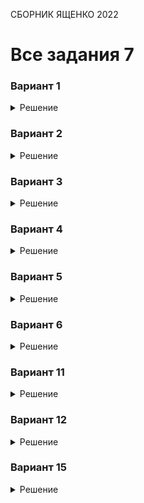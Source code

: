 <span class="space" onclick="loadURL('math//ege//2022//yashchenko//README')">СБОРНИК ЯЩЕНКО 2022</span>
# Все задания 7

### Вариант 1
<details><summary>Решение</summary>
<img src="https://raw.githubusercontent.com/BlueRect/egelib-content/main/img/Document%2028_194.jpg">
<b>Ответ:</b> 50.
</details>

### Вариант 2
<details><summary>Решение</summary>
<img src="https://raw.githubusercontent.com/BlueRect/egelib-content/main/img/Document%2028_195.jpg">
<b>Ответ:</b> 40.
</details>

### Вариант 3
<details><summary>Решение</summary>
<img src="https://raw.githubusercontent.com/BlueRect/egelib-content/main/img/Document%2028_196.jpg">
<b>Ответ:</b> 33.
</details>

### Вариант 4
<details><summary>Решение</summary>
<img src="https://raw.githubusercontent.com/BlueRect/egelib-content/main/img/Document%2028_197.jpg">
<b>Ответ:</b> 23.
</details>

### Вариант 5
<details><summary>Решение</summary>
<img src="https://raw.githubusercontent.com/BlueRect/egelib-content/main/img/Document%2028_198.jpg">
<b>Ответ:</b> 0,32.
</details>

### Вариант 6
<details><summary>Решение</summary>
<img src="https://raw.githubusercontent.com/BlueRect/egelib-content/main/img/Document%2028_199.jpg">
<b>Ответ:</b> 1,16.
</details>

### Вариант 11
<details><summary>Решение</summary>
<img src="https://raw.githubusercontent.com/BlueRect/egelib-content/main/img/Document%2028_200.jpg">
<b>Ответ:</b> 6250.
</details>

### Вариант 12
<details><summary>Решение</summary>
<img src="https://raw.githubusercontent.com/BlueRect/egelib-content/main/img/Document%2028_201.jpg">
<b>Ответ:</b> 1,3.
</details>

### Вариант 15
<details><summary>Решение</summary>
<img src="https://raw.githubusercontent.com/BlueRect/egelib-content/main/img/Document%2028_202.jpg">
<b>Ответ:</b> 6.
</details>
